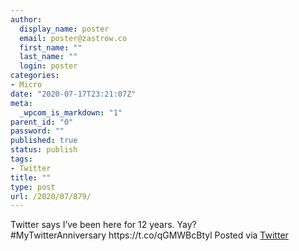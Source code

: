 ```yaml
---
author:
  display_name: poster
  email: poster@zastrow.co
  first_name: ""
  last_name: ""
  login: poster
categories:
- Micro
date: "2020-07-17T23:21:07Z"
meta:
  _wpcom_is_markdown: "1"
parent_id: "0"
password: ""
published: true
status: publish
tags:
- Twitter
title: ""
type: post
url: /2020/07/879/
---
```

<p>Twitter says I’ve been here for 12 years. Yay?<br />
#MyTwitterAnniversary https://t.co/qGMWBcBtyl Posted via <a href="http://twitter.com/zastrow/status/1284326486112186370">Twitter</a></p>
